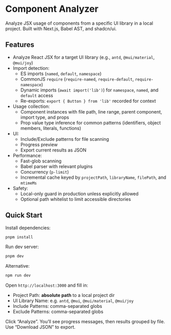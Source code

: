 # Component Analyzer

Analyze JSX usage of components from a specific UI library in a local project. Built with Next.js, Babel AST, and shadcn/ui.

## Features

- Analyze React JSX for a target UI library (e.g., `antd`, `@mui/material`, `@mui/joy`)
- Import detection:
  - ES imports (`named`, `default`, `namespace`)
  - CommonJS `require` (`require-named`, `require-default`, `require-namespace`)
  - Dynamic imports (`await import('lib')`) for `namespace`, `named`, and `default` access
  - Re-exports: `export { Button } from 'lib'` recorded for context
- Usage collection:
  - Component instances with file path, line range, parent component, import type, and props
  - Prop value type inference for common patterns (identifiers, object members, literals, functions)
- UI:
  - Include/Exclude patterns for file scanning
  - Progress preview
  - Export current results as JSON
- Performance:
  - Fast-glob scanning
  - Babel parser with relevant plugins
  - Concurrency (`p-limit`)
  - Incremental cache keyed by `projectPath`, `libraryName`, `filePath`, and `mtimeMs`
- Safety:
  - Local-only guard in production unless explicitly allowed
  - Optional path whitelist to limit accessible directories

## Quick Start

Install dependencies:

```bash
pnpm install
```

Run dev server:

```bash
pnpm dev
```

Alternative:

```bash
npm run dev
```

Open `http://localhost:3000` and fill in:

- Project Path: **absolute path** to a local project dir
- UI Library Name: e.g. `antd`, `@mui`, `@mui/material`, `@mui/joy`
- Include Patterns: comma-separated globs
- Exclude Patterns: comma-separated globs

Click “Analyze”. You’ll see progress messages, then results grouped by file. Use “Download JSON” to export.
